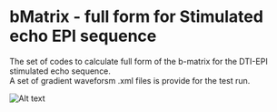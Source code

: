 # bMatrix - full form for Stimulated echo EPI sequence

The set of codes to calculate full form of the b-matrix for the DTI-EPI stimulated echo sequence.  
A set of gradient waveforsm .xml files is provide for the test run.

![Alt text](gradientWaveforms.png?raw=true "")
